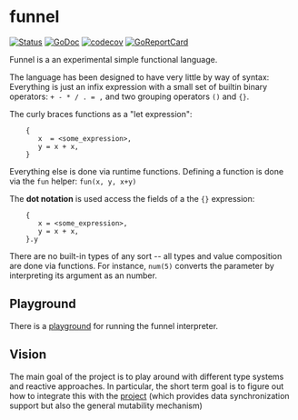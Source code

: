 # funnel

[![Status](https://travis-ci.com/funnelorg/funnel.svg?branch=master)](https://travis-ci.com/funnelorg/funnel?branch=master)
[![GoDoc](https://godoc.org/github.com/funnelorg/funnel?status.svg)](https://godoc.org/github.com/funnelorg/funnel)
[![codecov](https://codecov.io/gh/funnelorg/funnel/branch/master/graph/badge.svg)](https://codecov.io/gh/funnelorg/funnel)
[![GoReportCard](https://goreportcard.com/badge/github.com/funnelorg/funnel)](https://goreportcard.com/report/github.com/funnelorg/funnel)

Funnel is a an experimental simple functional language.

The language has been designed to have very little by way of syntax:
Everything is just an infix expression with a small set of builtin
binary operators: `+ - * / . = ,` and two grouping operators `()` and
`{}`.

The curly braces functions as a "let expression":

```
    {
       x  = <some_expression>,
       y = x + x,
    }
```

Everything else is done via runtime functions.  Defining a function is
done via the `fun` helper:   `fun(x, y, x+y)`

The **dot notation** is used access the fields of a the `{}`
expression:

```
    {
       x = <some_expression>,
       y = x + x,
    }.y
```

There are no built-in types of any sort -- all types and value
composition are done via functions.  For instance, `num(5)` converts
the parameter by interpreting its argument as an number.

## Playground

There is a [playground](https://funnelorg.github.io/playground/) for
running the funnel interpreter.

## Vision

The main goal of the project is to play around with different type
systems and reactive approaches.  In particular, the short term goal
is to figure out how to integrate this with the
[project](https://github.com/dotchain/dot) (which provides data
synchronization support but also the general mutability mechanism)


